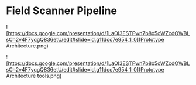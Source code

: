 # Field Scanner Pipeline

![https://docs.google.com/presentation/d/1LaOI3ESTFwn7b8x5oWZcdOWBLsCh2v4F7yqgQ836etU/edit#slide=id.g11dcc7e954_1_0](Prototype Architecture.png)

![https://docs.google.com/presentation/d/1LaOI3ESTFwn7b8x5oWZcdOWBLsCh2v4F7yqgQ836etU/edit#slide=id.g11dcc7e954_1_0](Prototype Architecture tools.png)

